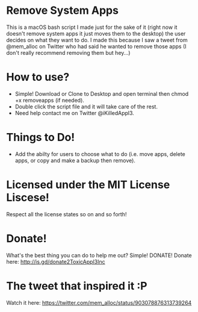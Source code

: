 # Remove System Apps
This is a macOS bash script I made just for the sake of it (right now it doesn't remove system apps it just moves them to the desktop) the user decides on what they want to do.
I made this because I saw a tweet from @mem_alloc on Twitter who had said he wanted to remove those apps (I don't really recommend removing them but hey...)

# How to use?
- Simple! Download or Clone to Desktop and open terminal then chmod +x removeapps (if needed).
- Double click the script file and it will take care of the rest.
- Need help contact me on Twitter @iKilledAppl3.

# Things to Do!
- Add the abilty for users to choose what to do (i.e. move apps, delete apps, or copy and make a backup then remove).

# Licensed under the MIT License Liscese!
Respect all the license states so on and so forth!

# Donate!
What's the best thing you can do to help me out?
Simple! DONATE!
Donate here: http://is.gd/donate2ToxicAppl3Inc

# The tweet that inspired it :P
Watch it here: https://twitter.com/mem_alloc/status/903078876313739264
